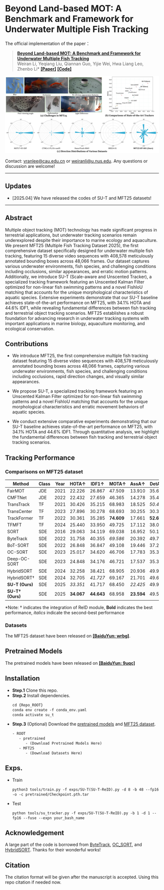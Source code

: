 # Beyond Land-based MOT: A Benchmark and Framework for Underwater Multiple Fish Tracking

The official implementation of the paper：
>  [**Beyond Land-based MOT: A Benchmark and Framework for Underwater Multiple Fish Tracking**](##TODO:LINK##)  
>  Weiran Li, Yeqiang Liu, Qiannan Guo, Yijie Wei, Hwa Liang Leo, Zhenbo Li*
>  [**\[Paper\]**](##TODO:LINK##) [**\[Code\]**](https://github.com/vranlee/SU-T)

<div align="center">
<img src="assets/Fig.PNG" width="900"/>
</div>

Contact: vranlee@cau.edu.cn or weiranli@u.nus.edu. Any questions or discussion are welcome!

-----

## Updates
+ [2025.04] We have released the codes of SU-T and MFT25 datasets!
-----

## Abstract
  Multiple object tracking (MOT) technology has made significant progress in terrestrial applications, but underwater tracking scenarios remain underexplored despite their importance to marine ecology and aquaculture. We present MFT25 (Multiple Fish Tracking Dataset 2025), the first comprehensive dataset specifically designed for underwater multiple fish tracking, featuring 15 diverse video sequences with 408,578 meticulously annotated bounding boxes across 48,066 frames. Our dataset captures various underwater environments, fish species, and challenging conditions including occlusions, similar appearances, and erratic motion patterns. Additionally, we introduce SU-T (Scale-aware and Unscented Tracker), a specialized tracking framework featuring an Unscented Kalman Filter optimized for non-linear fish swimming patterns and a novel FishIoU matching that accounts for the unique morphological characteristics of aquatic species. Extensive experiments demonstrate that our SU-T baseline achieves state-of-the-art performance on MFT25, with 34.1\% HOTA and 44.6\% IDF1, while revealing fundamental differences between fish tracking and terrestrial object tracking scenarios. MFT25 establishes a robust foundation for advancing research in underwater tracking systems with important applications in marine biology, aquaculture monitoring, and ecological conservation.

## Contributions

+ We introduce MFT25, the first comprehensive multiple fish tracking dataset featuring 15 diverse video sequences with 408,578 meticulously annotated bounding boxes across 48,066 frames, capturing various underwater environments, fish species, and challenging conditions including occlusions, rapid direction changes, and visually similar appearances.
    
+ We propose SU-T, a specialized tracking framework featuring an Unscented Kalman Filter optimized for non-linear fish swimming patterns and a novel FishIoU matching that accounts for the unique morphological characteristics and erratic movement behaviors of aquatic species.
    
+ We conduct extensive comparative experiments demonstrating that our SU-T baseline achieves state-of-the-art performance on MFT25, with 34.1\% HOTA and 44.6\% IDF1. Through quantitative analysis, we highlight the fundamental differences between fish tracking and terrestrial object tracking scenarios.

## Tracking Performance

### Comparisons on MFT25 dataset

| Method | Class | Year | HOTA↑ | IDF1↑ | MOTA↑ | AssA↑ | DetA↑ | IDs↓ | IDFP↓ | IDFN↓ | Frag↓ |
|--------|-------|------|-------|-------|-------|-------|-------|------|-------|-------|-------|
| FairMOT | JDE | 2021 | 22.226 | 26.867 | 47.509 | 13.910 | 35.606 | 939 | 58198 | 113393 | 3768 |
| CMFTNet | JDE | 2022 | 22.432 | 27.659 | 46.365 | 14.278 | 35.452 | 1301 | 64754 | 111263 | 2769 |
| TransTrack | TF | 2021 | 30.426 | 35.215 | 68.983 | 18.525 | _50.458_ | 1116 | 96045 | 93418 | 2588 |
| TransCenter | TF | 2023 | 27.896 | 30.278 | 68.693 | 30.255 | 30.301 | 807 | 101223 | 101002 | 1992 |
| TrackFormer | TF | 2022 | 30.361 | 35.285 | **74.609** | 17.661 | **52.649** | 718 | 89391 | 94720 | 1729 |
| TFMFT | TF | 2024 | 25.440 | 33.950 | 49.725 | 17.112 | 38.059 | 719 | 63125 | 102378 | 3251 |
| SORT | SDE | 2016 | 29.063 | 34.119 | 69.038 | 16.952 | 50.195 | 778 | 88928 | 96815 | _1726_ |
| ByteTrack | SDE | 2022 | 31.758 | 40.355 | _69.586_ | 20.392 | 49.712 | **489** | 80765 | 87866 | **1555** |
| BoT-SORT | SDE | 2022 | 26.848 | 36.847 | 49.108 | 19.446 | 37.241 | _500_ | 57581 | 99181 | 2704 |
| OC-SORT | SDE | 2023 | 25.017 | 34.620 | 46.706 | 17.783 | 35.369 | 550 | **52934** | 103495 | 3651 |
| Deep-OC-SORT | SDE | 2023 | 24.848 | 34.176 | 46.721 | 17.537 | 35.373 | 550 | _53478_ | 104024 | 3659 |
| HybridSORT | SDE | 2024 | 32.258 | 38.421 | 68.905 | 20.936 | 49.992 | 613 | 85924 | 90022 | 1931 |
| HybridSORT† | SDE | 2024 | 32.705 | _41.727_ | 69.167 | 21.701 | 49.697 | 562 | 79189 | 85830 | 1963 |
| **SU-T (Ours)** | SDE | 2025 | _33.351_ | 41.717 | 68.450 | _22.425_ | 49.943 | 607 | 83111 | _84814_ | 2006 |
| **SU-T† (Ours)** | SDE | 2025 | **34.067** | **44.643** | 68.958 | **23.594** | 49.531 | 544 | 76440 | **81304** | **1555** |

*Note:  † indicates the integration of ReID module, **Bold** indicates the best performance, _italics_ indicate the second-best performance

### Datasets
The MFT25 dataset have been released on [**\[BaiduYun: wrbg\]**](https://pan.baidu.com/s/11TkRqNIq4poNAU5dyoL5hA?pwd=wrbg).

## Pretrained Models
The pretrained models have been released on [**\[BaiduYun: 9uqc\]**](https://pan.baidu.com/s/1AkIuViwXCPz5l5Oo-UgtaQ?pwd=9uqc)

## Installation
+ **Step.1** Clone this repo.
+ **Step.2** Install dependencies.
   ```
   cd {Repo_ROOT}
   conda env create -f conda_env.yaml
   conda activate su_t
   ```
+ **Step.3** (Optional)
   Download the [pretrained models](https://pan.baidu.com/s/1AkIuViwXCPz5l5Oo-UgtaQ?pwd=9uqc) and [MFT25 dataset](https://pan.baidu.com/s/11TkRqNIq4poNAU5dyoL5hA?pwd=wrbg).
   ```
   - ROOT
      - pretrained
         - (Download Pretrained Models Here)
      - MFT25
         - (Download Datasets Here)
   ```

## Exps.

* Train
   ```
   python3 tools/train.py -f exps/SU-T(SU-T-ReID).py -d 8 -b 48 --fp16 -o -c pretrained/Checkpoint.pth.tar
   ```

* Test
   ```
   python tools/su_tracker.py -f exps/SU-T(SU-T-ReID).py -b 1 -d 1 --fp16 --fuse --expn your_bash_name
   ```

## Acknowledgement
A large part of the code is borrowed from [ByteTrack](https://github.com/ifzhang/ByteTrack), [OC_SORT](https://github.com/noahcao/OC_SORT), and [HybridSORT](https://github.com/ymzis69/HybridSORT). Thanks for their wonderful works!

## Citation
The citation format will be given after the manuscript is accepted. Using this repo citation if needed now.
